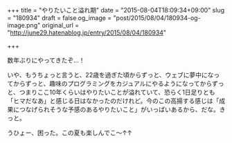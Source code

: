 +++
title = "やりたいこと溢れ期"
date = "2015-08-04T18:09:34+09:00"
slug = "180934"
draft = false
og_image = "post/2015/08/04/180934-og-image.png"
original_url = "http://june29.hatenablog.jp/entry/2015/08/04/180934"

+++

<p>数年ぶりにやってきたぞ…！</p>

<p>いや、もうちょっと言うと、22歳を過ぎた頃からずっと、ウェブに夢中になってからずっと、趣味のプログラミングをカジュアルにやるようになってからずっと、つまりここ10年くらいはやりたいことが溢れていて、恐らく1日足りとも「ヒマだなあ」と感じる日はなかったのだけれど。今のこの高揚する感じは「成果につなげられそうな予感のあるやりたいこと」がいっぱいあるから、だな。きっと。</p>

<p>うひょー、困った。この夏も楽しんでこ〜↑↑</p>
